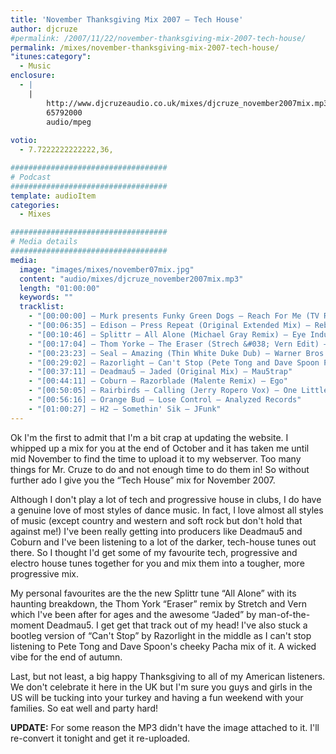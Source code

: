 ```yaml
---
title: 'November Thanksgiving Mix 2007 – Tech House'
author: djcruze
#permalink: /2007/11/22/november-thanksgiving-mix-2007-tech-house/
permalink: /mixes/november-thanksgiving-mix-2007-tech-house/
"itunes:category":
  - Music
enclosure:
  - |
    |
        http://www.djcruzeaudio.co.uk/mixes/djcruze_november2007mix.mp3
        65792000
        audio/mpeg
        
votio:
  - 7.7222222222222,36,

###################################
# Podcast
###################################
template: audioItem
categories:
  - Mixes

###################################
# Media details
###################################
media:
  image: "images/mixes/november07mix.jpg"
  content: "audio/mixes/djcruze_november2007mix.mp3"
  length: "01:00:00"
  keywords: ""
  tracklist:
    - "[00:00:00] – Murk presents Funky Green Dogs – Reach For Me (TV Rock &#038; Dirty South Remix) – CR2"
    - "[00:06:35] – Edison – Press Repeat (Original Extended Mix) – Rebirth"
    - "[00:10:46] – Splittr – All Alone (Michael Gray Remix) – Eye Industries"
    - "[00:17:04] – Thom Yorke – The Eraser (Strech &#038; Vern Edit) – White"
    - "[00:23:23] – Seal – Amazing (Thin White Duke Dub) – Warner Bros."
    - "[00:29:02] – Razorlight – Can't Stop (Pete Tong and Dave Spoon Pure Pacha Mix) – White"
    - "[00:37:11] – Deadmau5 – Jaded (Original Mix) – Mau5trap"
    - "[00:44:11] – Coburn – Razorblade (Malente Remix) – Ego"
    - "[00:50:05] – Rairbirds – Calling (Jerry Ropero Vox) – One Little Indian"
    - "[00:56:16] – Orange Bud – Lose Control – Analyzed Records"
    - "[01:00:27] – H2 – Somethin' Sik – JFunk"
---
```


Ok I'm the first to admit that I'm a bit crap at updating the website. I whipped up a mix for you at the end of October and it has taken me until mid November to find the time to upload it to my webserver. Too many things for Mr. Cruze to do and not enough time to do them in! So without further ado I give you the &#8220;Tech House&#8221; mix for November 2007.

Although I don't play a lot of tech and progressive house in clubs, I do have a genuine love of most styles of dance music. In fact, I love almost all styles of music (except country and western and soft rock but don't hold that against me!) I've been really getting into producers like Deadmau5 and Coburn and I've been listening to a lot of the darker, tech-house tunes out there. So I thought I'd get some of my favourite tech, progressive and electro house tunes together for you and mix them into a tougher, more progressive mix.

My personal favourites are the the new Splittr tune &#8220;All Alone&#8221; with its haunting breakdown, the Thom York &#8220;Eraser&#8221; remix by Stretch and Vern which I've been after for ages and the awesome &#8220;Jaded&#8221; by man-of-the-moment Deadmau5. I get get that track out of my head! I've also stuck a bootleg version of &#8220;Can't Stop&#8221; by Razorlight in the middle as I can't stop listening to Pete Tong and Dave Spoon's cheeky Pacha mix of it. A wicked vibe for the end of autumn.

Last, but not least, a big happy Thanksgiving to all of my American listeners. We don't celebrate it here in the UK but I'm sure you guys and girls in the US will be tucking into your turkey and having a fun weekend with your families. So eat well and party hard!

**UPDATE:** For some reason the MP3 didn't have the image attached to it. I'll re-convert it tonight and get it re-uploaded.
